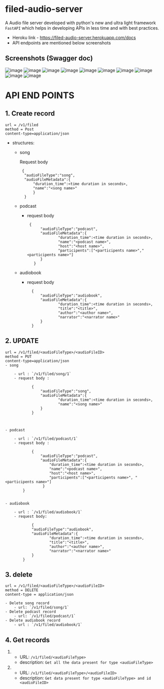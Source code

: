# filed-audio-server

A Audio file server developed with python's new and ultra light framework `FastAPI` which helps in developing APIs in less time and with best practices.

- Heroku link - https://filed-audio-server.herokuapp.com/docs
- API endpoints are mentioned below screenshots

## Screenshots (Swagger doc)
![image](https://github.com/Azharsayyed5/filed-audio-server/blob/main/screenshot/one.png)
![image](https://github.com/Azharsayyed5/filed-audio-server/blob/main/screenshot/two.png)
![image](https://github.com/Azharsayyed5/filed-audio-server/blob/main/screenshot/one.png)
![image](https://github.com/Azharsayyed5/filed-audio-server/blob/main/screenshot/three.png)
![image](https://github.com/Azharsayyed5/filed-audio-server/blob/main/screenshot/four.png)
![image](https://github.com/Azharsayyed5/filed-audio-server/blob/main/screenshot/five.png)
![image](https://github.com/Azharsayyed5/filed-audio-server/blob/main/screenshot/six.png)
![image](https://github.com/Azharsayyed5/filed-audio-server/blob/main/screenshot/seven.png)
![image](https://github.com/Azharsayyed5/filed-audio-server/blob/main/screenshot/eight.png)
![image](https://github.com/Azharsayyed5/filed-audio-server/blob/main/screenshot/nine.png)

# API END POINTS

## 1. Create record
    url = /v1/filed
    method = Post
    content-type=application/json
    
   - structures:
        - song 
                
             Request body
                
               {
                "audioFileType":"song",
                "audioFileMetadata":{
                    "duration_time":<time duration in seconds>,
                    "name":"<song name>"
                    }
                }
        - podcast
            
            - request body
                   
                   {
                        "audioFileType":"podcast",
                        "audioFileMetadata":{
                                "duration_time":<time duration in seconds>,
                                "name":"<podcast name>",
                                "host":"<host name>",
                                "participents":["<participents name>","<participents name>"]
                        }
                     }      
        - audiobook
        
            - request body
            
                    {
                        "audioFileType":"audiobook",
                        "audioFileMetadata":{
                                "duration_time":<time duration in seconds>,
                                "title":"<title>",
                                "author":"<author name>",
                                "narrator":"<narrator name>"
                        }
                    }
                    
## 2. UPDATE

    url = /v1/filed/<audioFileType>/<audioFileID> 
    method = PUT
    content-type=application/json
    - song

        - url : `/v1/filed/song/1`
        - request body :

                {
                    "audioFileType":"song",
                    "audioFileMetadata":{
                            "duration_time":<time duration in seconds>,
                            "name":"<song name>"    
                    }
                }



    - podcast

        - url : `/v1/filed/podcast/1`
        - request body : 

                {
                    "audioFileType":"podcast",
                    "audioFileMetadata":{
                        "duration_time":<time duration in seconds>,
                        "name":"<podcast name>",
                        "host":"<host name>",
                        "participents":["<participents name>", "<participents name>"]    
                     }    
            }


    - audiobook

        - url : `/v1/filed/audiobook/1`       
        - request body:

                {
                "audioFileType":"audiobook",
                "audioFileMetadata":{
                        "duration_time":<time duration in seconds>,
                        "title":"<title>",
                        "author":"<author name>",
                        "narrator":"<narrator name>"  
                }
            }
## 3. delete
  
    url = /v1/filed/<audioFileType>/<audioFileID>
    method = DELETE
    content-type = application/json
    
    - Delete song record
        - url: `/v1/filed/song/1` 
    - Delete podcast record
        - url: `/v1/filed/podcast/1`
    - Delete audiobook record
        - url : `/v1/filed/audiobook/1`

## 4. Get records

   1. - URL:  `/v1/filed/<audioFileType>`
      - description: `Get all the data present for type <audioFileType>`
    
   2. - URL:  `/v1/filed/<audioFileType>/<audioFileID>`
      - description: `Get data present for type <audioFileType> and id <audioFileID>`    
